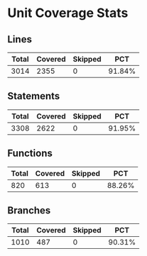 # Unit Coverage Stats

## Lines

| Total | Covered | Skipped | PCT    |
| ----- | ------- | ------- | ------ |
| 3014  | 2355    | 0       | 91.84% |

## Statements

| Total | Covered | Skipped | PCT    |
| ----- | ------- | ------- | ------ |
| 3308  | 2622    | 0       | 91.95% |

## Functions

| Total | Covered | Skipped | PCT    |
| ----- | ------- | ------- | ------ |
| 820   | 613     | 0       | 88.26% |

## Branches

| Total | Covered | Skipped | PCT    |
| ----- | ------- | ------- | ------ |
| 1010  | 487     | 0       | 90.31% |
